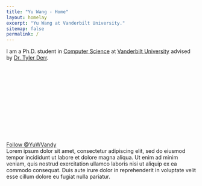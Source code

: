 ```yaml
---
title: "Yu Wang - Home"
layout: homelay
excerpt: "Yu Wang at Vanderbilt University."
sitemap: false
permalink: /
---
```



I am a Ph.D. student in [Computer Science](https://engineering.vanderbilt.edu/eecs/) at [Vanderbilt University](https://vanderbilt.edu) advised by [Dr. Tyler Derr](https://www.cse.msu.edu/~derrtyle/).


<div>
<img src="{{site.utl}}{{site.baseutl}}/images/carousel/Profile.png" style="margin:0px 800px; width:200px; display:block;"/>
</div>

<a href="https://twitter.com/YuWVandy?ref_src=twsrc%5Etfw" class="twitter-follow-button" data-show-count="false">
Follow @YuWVandy 
</a><script async src="https://platform.twitter.com/widgets.js" charset="utf-8"></script>


<div class="yellow-div">
Lorem ipsum dolor sit amet, consectetur adipiscing elit, sed do eiusmod tempor incididunt ut labore et dolore magna aliqua. Ut enim ad minim veniam, quis nostrud exercitation ullamco laboris nisi ut aliquip ex ea commodo consequat. Duis aute irure dolor in reprehenderit in voluptate velit esse cillum dolore eu fugiat nulla pariatur.
</div>
